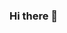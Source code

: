 ### Hi there 👋

<!--


**sharmila02/sharmila02** is a ✨ _special_ ✨ repository because its `README.md` (this file) appears on your GitHub profile.


- 🔭 I’m currently working on all round development
- 🌱 I’m currently learning git
- 👯 I’m looking to collaborate on cp
- 🤔 I’m looking for help with dp
- 💬 Ask me about nothing
- 📫 How to reach me: Secret!
- 😄 Pronouns: She/Her
- ⚡ Fun fact: Give me wire I'll turn it into a rose
-->

